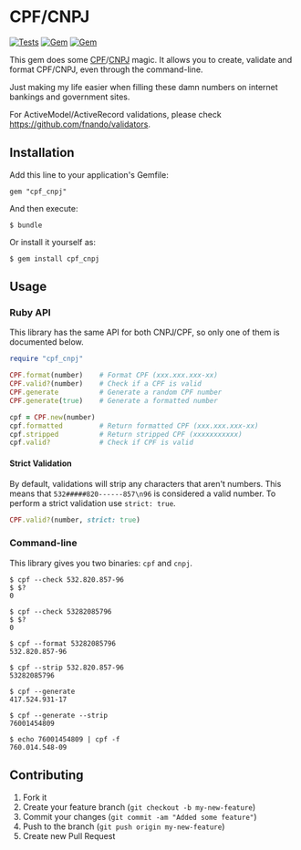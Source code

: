 # CPF/CNPJ

[![Tests](https://github.com/fnando/cpf_cnpj/workflows/ruby-tests/badge.svg)](https://github.com/fnando/cpf_cnpj)
[![Gem](https://img.shields.io/gem/v/cpf_cnpj.svg)](https://rubygems.org/gems/cpf_cnpj)
[![Gem](https://img.shields.io/gem/dt/cpf_cnpj.svg)](https://rubygems.org/gems/cpf_cnpj)

This gem does some
[CPF](http://en.wikipedia.org/wiki/Cadastro_de_Pessoas_F%C3%ADsicas)/[CNPJ](http://en.wikipedia.org/wiki/CNPJ)
magic. It allows you to create, validate and format CPF/CNPJ, even through the
command-line.

Just making my life easier when filling these damn numbers on internet bankings
and government sites.

For ActiveModel/ActiveRecord validations, please check
<https://github.com/fnando/validators>.

## Installation

Add this line to your application's Gemfile:

    gem "cpf_cnpj"

And then execute:

    $ bundle

Or install it yourself as:

    $ gem install cpf_cnpj

## Usage

### Ruby API

This library has the same API for both CNPJ/CPF, so only one of them is
documented below.

```ruby
require "cpf_cnpj"

CPF.format(number)    # Format CPF (xxx.xxx.xxx-xx)
CPF.valid?(number)    # Check if a CPF is valid
CPF.generate          # Generate a random CPF number
CPF.generate(true)    # Generate a formatted number

cpf = CPF.new(number)
cpf.formatted         # Return formatted CPF (xxx.xxx.xxx-xx)
cpf.stripped          # Return stripped CPF (xxxxxxxxxxx)
cpf.valid?            # Check if CPF is valid
```

#### Strict Validation

By default, validations will strip any characters that aren't numbers. This
means that `532#####820------857\n96` is considered a valid number. To perform a
strict validation use `strict: true`.

```ruby
CPF.valid?(number, strict: true)
```

### Command-line

This library gives you two binaries: `cpf` and `cnpj`.

    $ cpf --check 532.820.857-96
    $ $?
    0

    $ cpf --check 53282085796
    $ $?
    0

    $ cpf --format 53282085796
    532.820.857-96

    $ cpf --strip 532.820.857-96
    53282085796

    $ cpf --generate
    417.524.931-17

    $ cpf --generate --strip
    76001454809

    $ echo 76001454809 | cpf -f
    760.014.548-09

## Contributing

1. Fork it
2. Create your feature branch (`git checkout -b my-new-feature`)
3. Commit your changes (`git commit -am "Added some feature"`)
4. Push to the branch (`git push origin my-new-feature`)
5. Create new Pull Request

